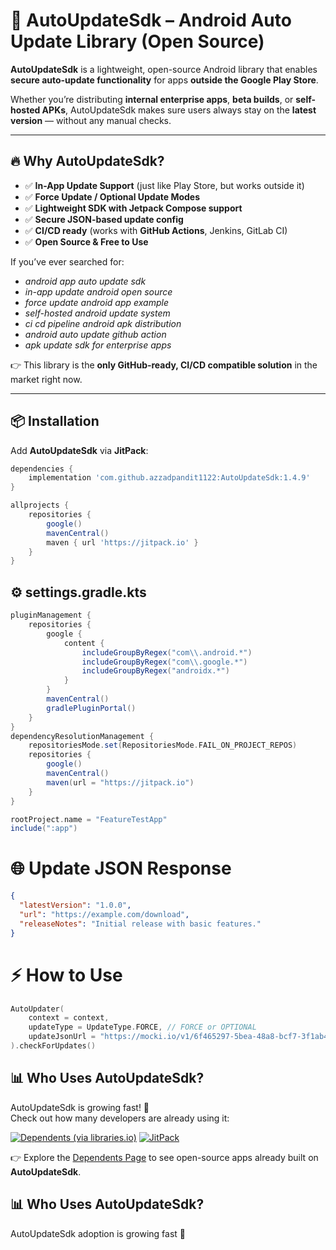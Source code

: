 # 🚀 AutoUpdateSdk – Android Auto Update Library (Open Source)

**AutoUpdateSdk** is a lightweight, open-source Android library that enables **secure auto-update functionality** for apps **outside the Google Play Store**.  

Whether you’re distributing **internal enterprise apps**, **beta builds**, or **self-hosted APKs**, AutoUpdateSdk makes sure users always stay on the **latest version** — without any manual checks.  

---

## 🔥 Why AutoUpdateSdk?

- ✅ **In-App Update Support** (just like Play Store, but works outside it)  
- ✅ **Force Update / Optional Update Modes**  
- ✅ **Lightweight SDK with Jetpack Compose support**  
- ✅ **Secure JSON-based update config**  
- ✅ **CI/CD ready** (works with **GitHub Actions**, Jenkins, GitLab CI)  
- ✅ **Open Source & Free to Use**  

If you’ve ever searched for:  
- *android app auto update sdk*  
- *in-app update android open source*  
- *force update android app example*  
- *self-hosted android update system*  
- *ci cd pipeline android apk distribution*  
- *android auto update github action*  
- *apk update sdk for enterprise apps*  

👉 This library is the **only GitHub-ready, CI/CD compatible solution** in the market right now.  

---

## 📦 Installation

Add **AutoUpdateSdk** via **JitPack**:

```gradle
dependencies {
    implementation 'com.github.azzadpandit1122:AutoUpdateSdk:1.4.9'
}

allprojects {
    repositories {
        google()
        mavenCentral()
        maven { url 'https://jitpack.io' }
    }
}
```
## ⚙️ settings.gradle.kts
```gradle
pluginManagement {
    repositories {
        google {
            content {
                includeGroupByRegex("com\\.android.*")
                includeGroupByRegex("com\\.google.*")
                includeGroupByRegex("androidx.*")
            }
        }
        mavenCentral()
        gradlePluginPortal()
    }
}
dependencyResolutionManagement {
    repositoriesMode.set(RepositoriesMode.FAIL_ON_PROJECT_REPOS)
    repositories {
        google()
        mavenCentral()
        maven(url = "https://jitpack.io")
    }
}

rootProject.name = "FeatureTestApp"
include(":app")
```
# 🌐 Update JSON Response
```json
{
  "latestVersion": "1.0.0",
  "url": "https://example.com/download",
  "releaseNotes": "Initial release with basic features."
}
```
# ⚡ How to Use
```kotlin
AutoUpdater(
    context = context,
    updateType = UpdateType.FORCE, // FORCE or OPTIONAL
    updateJsonUrl = "https://mocki.io/v1/6f465297-5bea-48a8-bcf7-3f1ab449a7fb"
).checkForUpdates()
```
## 📊 Who Uses AutoUpdateSdk?

AutoUpdateSdk is growing fast! 🚀  
Check out how many developers are already using it:

[![Dependents (via libraries.io)](https://img.shields.io/librariesio/dependents/maven/com.github.azzadpandit1122:AutoUpdateSdk)](https://github.com/azzadpandit1122/AutoUpdateSdk/network/dependents)
[![JitPack](https://jitpack.io/v/azzadpandit1122/AutoUpdateSdk/month.svg)](https://jitpack.io/#azzadpandit1122/AutoUpdateSdk)

👉 Explore the [Dependents Page](https://github.com/azzadpandit1122/AutoUpdateSdk/network/dependents) to see open-source apps already built on **AutoUpdateSdk**.

## 📊 Who Uses AutoUpdateSdk?

AutoUpdateSdk adoption is growing fast 🚀  
